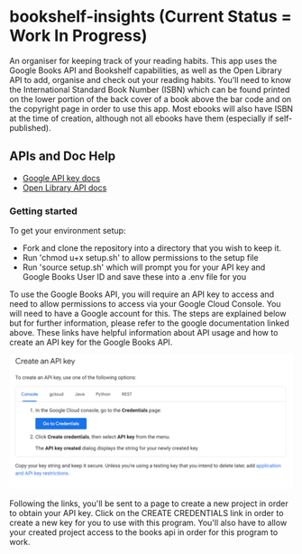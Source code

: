 # bookshelf-insights (Current Status = Work In Progress)
An organiser for keeping track of your reading habits. This app uses the Google Books API and Bookshelf capabilities, as well as the Open Library API to add, organise and check out your reading habits. You'll need to know the International Standard Book Number (ISBN) which can be found printed on the lower portion of the back cover of a book above the bar code and on the copyright page in order to use this app. Most ebooks will also have ISBN at the time of creation, although not all ebooks have them (especially if self-published).

## APIs and Doc Help
* [Google API key docs](https://cloud.google.com/docs/authentication/api-keys)
* [Open Library API docs](https://openlibrary.org/dev/docs/api/books)

### Getting started
To get your environment setup:
* Fork and clone the repository into a directory that you wish to keep it.
* Run 'chmod u+x setup.sh' to allow permissions to the setup file
* Run 'source setup.sh' which will prompt you for your API key and Google Books User ID and save these into a .env file for you

To use the Google Books API, you will require an API key to access and need to allow permissions to access via your Google Cloud Console. You will need to have a Google account for this. The steps are explained below but for further information, please refer to the google documentation linked above. These links have helpful information about API usage and how to create an API key for the Google Books API.

![Image of API key creation](./data/create_api_key.png)

Following the links, you'll be sent to a page to create a new project in order to obtain your API key. Click on the CREATE CREDENTIALS link in order to create a new key for you to use with this program. You'll also have to allow your created project access to the books api in order for this program to work.

